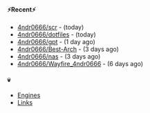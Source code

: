 #### ⚡Recent⚡

- [4ndr0666/scr](https://github.com/4ndr0666/scr) - (today)
- [4ndr0666/dotfiles](https://github.com/4ndr0666/dotfiles) - (today)
- [4ndr0666/gpt](https://github.com/4ndr0666/gpt) - (1 day ago)
- [4ndr0666/Best-Arch](https://github.com/4ndr0666/Best-Arch) - (3 days ago)
- [4ndr0666/nas](https://github.com/4ndr0666/nas) - (3 days ago)
- [4ndr0666/Wayfire_4ndr0666](https://github.com/4ndr0666/Wayfire_4ndr0666) - (6 days ago)

#### 💀
- [Engines](https://github.com/hoothin/SearchJumper/discussions/73)
- [Links](https://github.com/4ndr0666/Links/blob/main/README.md)

